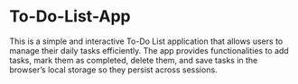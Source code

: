 # To-Do-List-App
This is a simple and interactive To-Do List application that allows users to manage their daily tasks efficiently. The app provides functionalities to add tasks, mark them as completed, delete them, and save tasks in the browser’s local storage so they persist across sessions.
